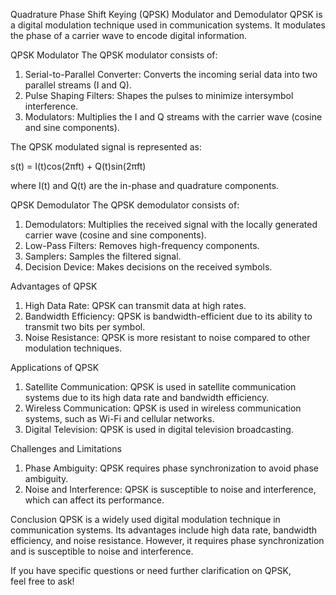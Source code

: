 Quadrature Phase Shift Keying (QPSK) Modulator and Demodulator
QPSK is a digital modulation technique used in communication systems. It modulates the phase of a carrier wave to encode digital information.

QPSK Modulator
The QPSK modulator consists of:

1. Serial-to-Parallel Converter: Converts the incoming serial data into two parallel streams (I and Q).
2. Pulse Shaping Filters: Shapes the pulses to minimize intersymbol interference.
3. Modulators: Multiplies the I and Q streams with the carrier wave (cosine and sine components).

The QPSK modulated signal is represented as:

s(t) = I(t)cos(2πft) + Q(t)sin(2πft)

where I(t) and Q(t) are the in-phase and quadrature components.

QPSK Demodulator
The QPSK demodulator consists of:

1. Demodulators: Multiplies the received signal with the locally generated carrier wave (cosine and sine components).
2. Low-Pass Filters: Removes high-frequency components.
3. Samplers: Samples the filtered signal.
4. Decision Device: Makes decisions on the received symbols.

Advantages of QPSK
1. High Data Rate: QPSK can transmit data at high rates.
2. Bandwidth Efficiency: QPSK is bandwidth-efficient due to its ability to transmit two bits per symbol.
3. Noise Resistance: QPSK is more resistant to noise compared to other modulation techniques.

Applications of QPSK
1. Satellite Communication: QPSK is used in satellite communication systems due to its high data rate and bandwidth efficiency.
2. Wireless Communication: QPSK is used in wireless communication systems, such as Wi-Fi and cellular networks.
3. Digital Television: QPSK is used in digital television broadcasting.

Challenges and Limitations
1. Phase Ambiguity: QPSK requires phase synchronization to avoid phase ambiguity.
2. Noise and Interference: QPSK is susceptible to noise and interference, which can affect its performance.

Conclusion
QPSK is a widely used digital modulation technique in communication systems. Its advantages include high data rate, bandwidth efficiency, and noise resistance. However, it requires phase synchronization and is susceptible to noise and interference.

If you have specific questions or need further clarification on QPSK, feel free to ask!
